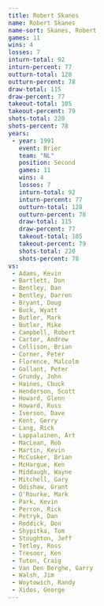 ```yaml
---
title: Robert Skanes
name: Robert Skanes
name-sort: Skanes, Robert
games: 11
wins: 4
losses: 7
inturn-total: 92
inturn-percent: 77
outturn-total: 128
outturn-percent: 78
draw-total: 115
draw-percent: 77
takeout-total: 105
takeout-percent: 79
shots-total: 220
shots-percent: 78
years:
 - year: 1991
   event: Brier
   team: "NL"
   position: Second
   games: 11
   wins: 4
   losses: 7
   inturn-total: 92
   inturn-percent: 77
   outturn-total: 128
   outturn-percent: 78
   draw-total: 115
   draw-percent: 77
   takeout-total: 105
   takeout-percent: 79
   shots-total: 220
   shots-percent: 78
vs:
 - Adams, Kevin
 - Bartlett, Don
 - Bentley, Dan
 - Bentley, Darren
 - Bryant, Doug
 - Buck, Wyatt
 - Butler, Mark
 - Butler, Mike
 - Campbell, Robert
 - Carter, Andrew
 - Collison, Brian
 - Corner, Peter
 - Florence, Malcolm
 - Gallant, Peter
 - Grundy, John
 - Haines, Chuck
 - Henderson, Scott
 - Howard, Glenn
 - Howard, Russ
 - Iverson, Dave
 - Kent, Gerry
 - Lang, Rick
 - Lappalainen, Art
 - MacLean, Rob
 - Martin, Kevin
 - McCusker, Brian
 - McHargue, Ken
 - Middaugh, Wayne
 - Mitchell, Gary
 - Odishaw, Grant
 - O'Rourke, Mark
 - Park, Kevin
 - Perron, Rick
 - Petryk, Dan
 - Reddick, Don
 - Shypitka, Tom
 - Stoughton, Jeff
 - Tetley, Ross
 - Tresoor, Ken
 - Tuton, Craig
 - Van Den Berghe, Garry
 - Walsh, Jim
 - Woytowich, Randy
 - Xidos, George
---
```

